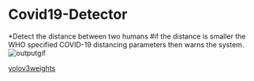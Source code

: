 # Covid19-Detector

*Detect the distance between two humans
#if the distance is smaller the WHO specified COVID-19 distancing parameters then warns the system.
![outputgif](https://user-images.githubusercontent.com/34689952/82805082-0809ba80-9ea1-11ea-8b1a-d2f8849bb524.gif)

[yolov3weights](https://pjreddie.com/media/files/yolov3.weights)
